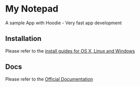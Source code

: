 # My Notepad
A sample App with Hoodie - Very fast app development

## Installation

Please refer to the [install guides for OS X, Linux and Windows](http://hood.ie/#installation)

## Docs

Please refer to the [Official Documentation](http://hood.ie/#docs)
